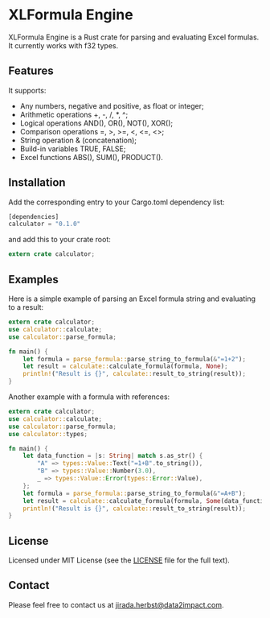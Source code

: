 # XLFormula Engine
XLFormula Engine is a Rust crate for parsing and evaluating Excel formulas. It currently works with f32 types. 

## Features
It supports:

* Any numbers, negative and positive, as float or integer;
* Arithmetic operations +, -, /, *, ^;
* Logical operations AND(), OR(), NOT(), XOR();
* Comparison operations =, >, >=, <, <=, <>;
* String operation & (concatenation);
* Build-in variables TRUE, FALSE;
* Excel functions ABS(), SUM(), PRODUCT().

## Installation

Add the corresponding entry to your Cargo.toml dependency list:
```rust
[dependencies]
calculator = "0.1.0"
```
and add this to your crate root:
```rust
extern crate calculator;
```

## Examples

Here is a simple example of parsing an Excel formula string and evaluating to a result:
```rust
extern crate calculator;
use calculator::calculate;
use calculator::parse_formula;

fn main() {
    let formula = parse_formula::parse_string_to_formula(&"=1+2");
    let result = calculate::calculate_formula(formula, None);
    println!("Result is {}", calculate::result_to_string(result));
}
```

Another example with a formula with references:
```rust
extern crate calculator;
use calculator::calculate;
use calculator::parse_formula;
use calculator::types;

fn main() {
    let data_function = |s: String| match s.as_str() {
        "A" => types::Value::Text("=1+B".to_string()),
        "B" => types::Value::Number(3.0),
        _ => types::Value::Error(types::Error::Value),
    };
    let formula = parse_formula::parse_string_to_formula(&"=A+B");
    let result = calculate::calculate_formula(formula, Some(data_function));
    println!("Result is {}", calculate::result_to_string(result));
}
```

## License
Licensed under MIT License (see the [LICENSE](https://github.com/jiradaherbst/XLFormula-Engine/blob/master/LICENSE) file for the full text). 

## Contact
Please feel free to contact us at jirada.herbst@data2impact.com.